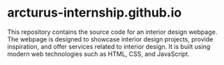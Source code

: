 # arcturus-internship.github.io
This repository contains the source code for an interior design webpage. The webpage is designed to showcase interior design projects, provide inspiration, and offer services related to interior design. It is built using modern web technologies such as HTML, CSS, and JavaScript.
